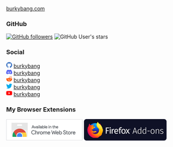[burkybang.com](https://burkybang.com)

### GitHub

[![GitHub followers](https://img.shields.io/github/followers/burkybang?style=social)](https://github.com/burkybang?tab=followers)
![GitHub User's stars](https://img.shields.io/github/stars/burkybang?style=social)

### Social

![GitHub](https://github.com/burkybang/burkybang/raw/master/Images/github16.png "GitHub") [burkybang](https://github.com/burkybang)  
![Discord](https://github.com/burkybang/burkybang/raw/master/Images/discord16.png "Discord") [burkybang](https://discord.gg/3jtUftjuP7)  
![Reddit](https://github.com/burkybang/burkybang/raw/master/Images/reddit16.png "Reddit") [burkybang](https://reddit.com/u/burkybang)  
![Twitter](https://github.com/burkybang/burkybang/raw/master/Images/twitter16.png "Twitter") [burkybang](https://twitter.com/burkybang)  
![YouTube](https://github.com/burkybang/burkybang/raw/master/Images/youtube16.png "YouTube") [burkybang](https://youtube.com/burkybang)

### My Browser Extensions

[![My Google Chrome Extensions](https://github.com/burkybang/burkybang/raw/master/Images/chrome-web-store.png "My Google Chrome Extensions")](https://chrome.google.com/webstore/search/burkybang?_category=extensions)
[![My Firefox Add-ons](https://github.com/burkybang/burkybang/raw/master/Images/firefox-add-ons.png "My Firefox Add-ons")](https://addons.mozilla.org/en-US/firefox/user/15053510/)